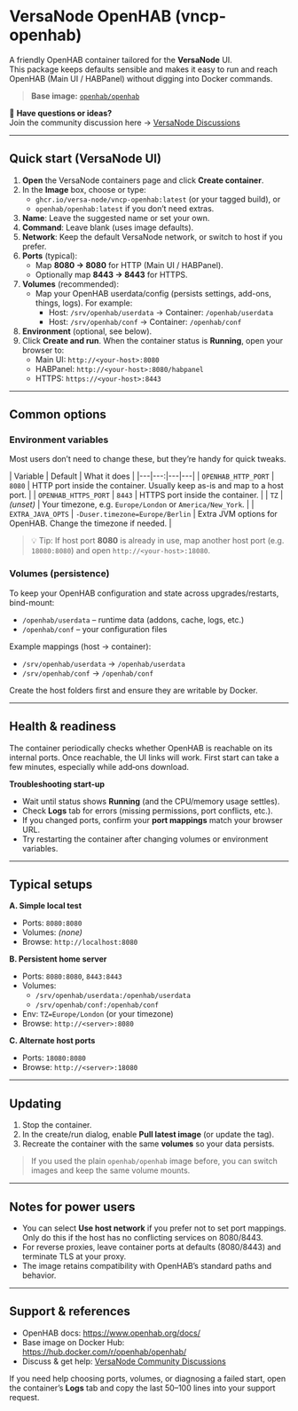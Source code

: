 # VersaNode OpenHAB (vncp-openhab)

A friendly OpenHAB container tailored for the **VersaNode** UI.  
This package keeps defaults sensible and makes it easy to run and reach OpenHAB (Main UI / HABPanel) without digging into Docker commands.

> **Base image:** [`openhab/openhab`](https://hub.docker.com/r/openhab/openhab/)

💬 **Have questions or ideas?**  
Join the community discussion here → [VersaNode Discussions](https://github.com/orgs/Versa-Node/discussions)

---

## Quick start (VersaNode UI)

1. **Open** the VersaNode containers page and click **Create container**.
2. In the **Image** box, choose or type:
   - `ghcr.io/versa-node/vncp-openhab:latest` (or your tagged build), or
   - `openhab/openhab:latest` if you don’t need extras.
3. **Name**: Leave the suggested name or set your own.
4. **Command**: Leave blank (uses image defaults).
5. **Network**: Keep the default VersaNode network, or switch to host if you prefer.
6. **Ports** (typical):
   - Map **8080 → 8080** for HTTP (Main UI / HABPanel).
   - Optionally map **8443 → 8443** for HTTPS.
7. **Volumes** (recommended):
   - Map your OpenHAB userdata/config (persists settings, add-ons, things, logs). For example:
     - Host: `/srv/openhab/userdata` → Container: `/openhab/userdata`
     - Host: `/srv/openhab/conf` → Container: `/openhab/conf`
8. **Environment** (optional, see below).
9. Click **Create and run**. When the container status is **Running**, open your browser to:
   - Main UI: `http://<your-host>:8080`
   - HABPanel: `http://<your-host>:8080/habpanel`
   - HTTPS: `https://<your-host>:8443`

---

## Common options

### Environment variables
Most users don’t need to change these, but they’re handy for quick tweaks.

| Variable | Default | What it does |
|---|---:|---|---|
| `OPENHAB_HTTP_PORT` | `8080` | HTTP port inside the container. Usually keep as-is and map to a host port. |
| `OPENHAB_HTTPS_PORT` | `8443` | HTTPS port inside the container. |
| `TZ` | *(unset)* | Your timezone, e.g. `Europe/London` or `America/New_York`. |
| `EXTRA_JAVA_OPTS` | `-Duser.timezone=Europe/Berlin` | Extra JVM options for OpenHAB. Change the timezone if needed. |

> 💡 Tip: If host port **8080** is already in use, map another host port (e.g. `18080:8080`) and open `http://<your-host>:18080`.

### Volumes (persistence)
To keep your OpenHAB configuration and state across upgrades/restarts, bind-mount:

- `/openhab/userdata` – runtime data (addons, cache, logs, etc.)
- `/openhab/conf` – your configuration files

Example mappings (host → container):
- `/srv/openhab/userdata` → `/openhab/userdata`
- `/srv/openhab/conf` → `/openhab/conf`

Create the host folders first and ensure they are writable by Docker.

---

## Health & readiness

The container periodically checks whether OpenHAB is reachable on its internal ports. Once reachable, the UI links will work. First start can take a few minutes, especially while add‑ons download.

**Troubleshooting start-up**

- Wait until status shows **Running** (and the CPU/memory usage settles).
- Check **Logs** tab for errors (missing permissions, port conflicts, etc.).
- If you changed ports, confirm your **port mappings** match your browser URL.
- Try restarting the container after changing volumes or environment variables.

---

## Typical setups

**A. Simple local test**
- Ports: `8080:8080`
- Volumes: *(none)*
- Browse: `http://localhost:8080`

**B. Persistent home server**
- Ports: `8080:8080`, `8443:8443`
- Volumes:
  - `/srv/openhab/userdata:/openhab/userdata`
  - `/srv/openhab/conf:/openhab/conf`
- Env: `TZ=Europe/London` (or your timezone)
- Browse: `http://<server>:8080`

**C. Alternate host ports**
- Ports: `18080:8080`
- Browse: `http://<server>:18080`

---

## Updating

1. Stop the container.
2. In the create/run dialog, enable **Pull latest image** (or update the tag).
3. Recreate the container with the same **volumes** so your data persists.

> If you used the plain `openhab/openhab` image before, you can switch images and keep the same volume mounts.

---

## Notes for power users

- You can select **Use host network** if you prefer not to set port mappings. Only do this if the host has no conflicting services on 8080/8443.
- For reverse proxies, leave container ports at defaults (8080/8443) and terminate TLS at your proxy.
- The image retains compatibility with OpenHAB’s standard paths and behavior.

---

## Support & references

- OpenHAB docs: https://www.openhab.org/docs/
- Base image on Docker Hub: https://hub.docker.com/r/openhab/openhab/
- Discuss & get help: [VersaNode Community Discussions](https://github.com/orgs/Versa-Node/discussions)

If you need help choosing ports, volumes, or diagnosing a failed start, open the container’s **Logs** tab and copy the last 50–100 lines into your support request.
